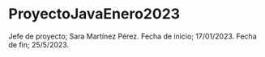 # ProyectoJavaEnero2023
Jefe de proyecto; Sara Martínez Pérez. Fecha de inicio; 17/01/2023. Fecha de fin; 25/5/2023. 
